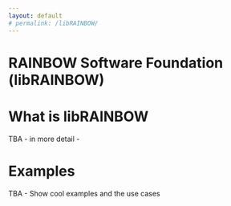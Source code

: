 ```yaml
---
layout: default
# permalink: /libRAINBOW/ 
---
```

# RAINBOW Software Foundation (libRAINBOW) 
<!-- [Installation Guide](/installation_guide/){: .btn } -->

# What is libRAINBOW
TBA - in more detail -
# Examples
TBA - Show cool examples and the use cases
